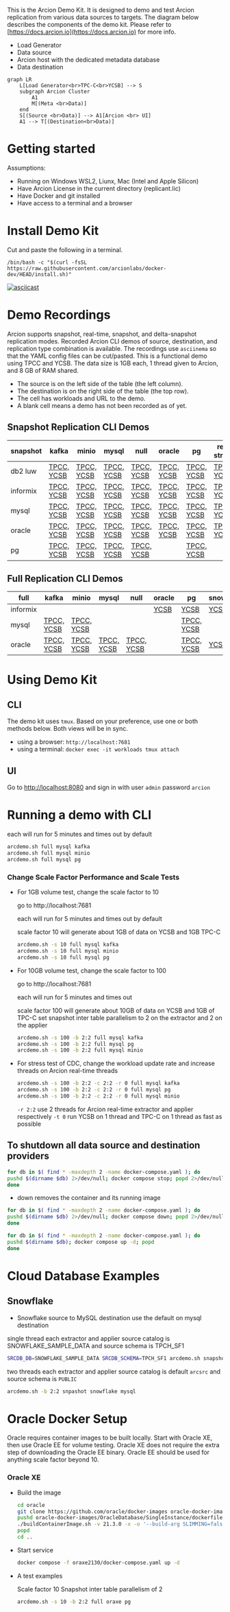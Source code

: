 This is the Arcion Demo Kit. It is designed to demo and test Arcion replication from various data sources to targets. The diagram below describes the components of the demo kit.  Please refer to [https://docs.arcion.io](https://docs.arcion.io) for more info.

- Load Generator
- Data source
- Arcion host with the dedicated metadata database
- Data destination

```mermaid
graph LR
    L[Load Generator<br>TPC-C<br>YCSB] --> S
    subgraph Arcion Cluster
        A1
        M[(Meta <br>Data)]
    end
    S[(Source <br>Data)] --> A1[Arcion <br> UI]
    A1 --> T[(Destination<br>Data)]
```

# Getting started

Assumptions:

- Running on Windows WSL2, Liunx, Mac (Intel and Apple Silicon)
- Have Arcion License in the current directory (replicant.lic) 
- Have Docker and git installed
- Have access to a terminal and a browser

# Install Demo Kit  

Cut and paste the following in a terminal.

```
/bin/bash -c "$(curl -fsSL https://raw.githubusercontent.com/arcionlabs/docker-dev/HEAD/install.sh)"
```

[![asciicast](https://asciinema.org/a/587770.svg)](https://asciinema.org/a/587770)

# Demo Recordings

Arcion supports snapshot, real-time, snapshot, and delta-snapshot replication modes.
Recorded Arcion CLI demos of source, destination, and replication type combination is available.
The recordings use `asciinema` so that the YAML config files can be cut/pasted.
This is a functional demo using TPCC and YCSB.
The data size is 1GB each, 1 thread given to Arcion, and 8 GB of RAM shared.  

- The source is on the left side of the table (the left column).
- The destination is on the right side of the table (the top row).
- The cell has workloads and URL to the demo.
- A blank cell means a demo has not been recorded as of yet.
   
## Snapshot Replication CLI Demos

snapshot | kafka | minio | mysql | null | oracle | pg | redis stream | snowflake
-- | -- | -- | -- | -- | -- | -- | -- | --
db2 luw | [TPCC, YCSB](https://asciinema.org/a/596930) | [TPCC, YCSB](https://asciinema.org/a/596933) | [TPCC, YCSB](https://asciinema.org/a/596925) | [TPCC, YCSB](https://asciinema.org/a/596934) | [TPCC, YCSB](https://asciinema.org/a/596927) | [TPCC, YCSB](https://asciinema.org/a/596926) | [TPCC, YCSB](https://asciinema.org/a/596929) | [TPCC, YCSB](https://asciinema.org/a/596928)
informix | [TPCC, YCSB](https://asciinema.org/a/596949) | [TPCC, YCSB](https://asciinema.org/a/596417) | [TPCC, YCSB](https://asciinema.org/a/596950) | [TPCC, YCSB](https://asciinema.org/a/596416) | [TPCC, YCSB](https://asciinema.org/a/596952) | [TPCC, YCSB](https://asciinema.org/a/596953) | [TPCC, YCSB](https://asciinema.org/a/596955) | [TPCC, YCSB](https://asciinema.org/a/596415)
mysql | [TPCC, YCSB](https://asciinema.org/a/596940) | [TPCC, YCSB](https://asciinema.org/a/596938) | [TPCC, YCSB](https://asciinema.org/a/596941) | [TPCC, YCSB](https://asciinema.org/a/596942) | [TPCC, YCSB](https://asciinema.org/a/596943) | [TPCC, YCSB](https://asciinema.org/a/596937) | [TPCC, YCSB](https://asciinema.org/a/596948) | [TPCC, YCSB](https://asciinema.org/a/M27aYd5QkOStjN80Pdqx2hBCc)
oracle | [TPCC, YCSB](https://asciinema.org/a/596635) | [TPCC, YCSB](https://asciinema.org/a/596638) | [TPCC, YCSB](https://asciinema.org/a/596642) | [TPCC, YCSB](https://asciinema.org/a/596643) | [TPCC, YCSB](https://asciinema.org/a/596958) | [TPCC, YCSB](https://asciinema.org/a/596641) | [TPCC, YCSB](https://asciinema.org/a/596957) | [TPCC, YCSB](https://asciinema.org/a/596634)
pg | [TPCC, YCSB](https://asciinema.org/a/596959) | [TPCC, YCSB](https://asciinema.org/a/596960) | [TPCC, YCSB](https://asciinema.org/a/596962) | [TPCC, YCSB](https://asciinema.org/a/596963) |   | [TPCC, YCSB](https://asciinema.org/a/596961) |   | [TPCC, YCSB](https://asciinema.org/a/596966)



## Full Replication CLI Demos

full | kafka | minio | mysql | null | oracle | pg | snowflake
-- | -- | -- | -- | -- | -- | -- | --
informix |   |   |   |   | [YCSB](https://asciinema.org/a/46fe1mFKWyIvRhSaqEnIrGacN) | [YCSB](https://asciinema.org/a/596418) | [YCSB](https://asciinema.org/a/596402)
mysql | [TPCC, YCSB](https://asciinema.org/a/596184) | [TPCC, YCSB](https://asciinema.org/a/596183) |   |   |   | [TPCC, YCSB](https://asciinema.org/a/587771) |  
oracle | [TPCC, YCSB](https://asciinema.org/a/596653) | [TPCC, YCSB](https://asciinema.org/a/596652) | [TPCC, YCSB](https://asciinema.org/a/596647) | [TPCC, YCSB](https://asciinema.org/a/596644) |   | [TPCC, YCSB](https://asciinema.org/a/596651) | [YCSB](https://asciinema.org/a/596633)


# Using Demo Kit

## CLI

The demo kit uses `tmux`.  Based on your preference, use one or both methods below.  Both views will be in sync.

- using a browser: `http://localhost:7681`
- using a terminal: `docker exec -it workloads tmux attach`

## UI

Go to [http://localhost:8080](http://localhost:8080) and sign in with user `admin` password `arcion`

# Running a demo with CLI

each will run for 5 minutes and times out by default

```bash
arcdemo.sh full mysql kafka
arcdemo.sh full mysql minio
arcdemo.sh full mysql pg
```

### Change Scale Factor Performance and Scale Tests

- For 1GB volume test, change the scale factor to 10

    go to http://localhost:7681

    each will run for 5 minutes and times out by default

    scale factor 10 will generate about 1GB of data on YCSB and 1GB TPC-C

    ```bash
    arcdemo.sh -s 10 full mysql kafka
    arcdemo.sh -s 10 full mysql minio
    arcdemo.sh -s 10 full mysql pg
    ```

- For 10GB volume test, change the scale factor to 100

    go to http://localhost:7681

    each will run for 5 minutes and times out

    scale factor 100 will generate about 10GB of data on YCSB and 1GB of TPC-C
    set snapshot inter table parallelism to 2 on the extractor and 2 on the applier

    ```bash
    arcdemo.sh -s 100 -b 2:2 full mysql kafka
    arcdemo.sh -s 100 -b 2:2 full mysql pg
    arcdemo.sh -s 100 -b 2:2 full mysql minio
    ```

- For stress test of CDC, change the workload update rate and increase threads on Arcion real-time threads

    ```bash
    arcdemo.sh -s 100 -b 2:2 -c 2:2 -r 0 full mysql kafka
    arcdemo.sh -s 100 -b 2:2 -c 2:2 -r 0 full mysql pg
    arcdemo.sh -s 100 -b 2:2 -c 2:2 -r 0 full mysql minio
    ```

    `-r 2:2` use 2 threads for Arcion real-time extractor and applier respectively
    `-t 0`   run YCSB on 1 thread and TPC-C on 1 thread as fast as possible 
    
## To shutdown all data source and destination providers

```bash
for db in $( find * -maxdepth 2 -name docker-compose.yaml ); do
pushd $(dirname $db) 2>/dev/null; docker compose stop; popd 2>/dev/null
done
```

- down removes the container and its running image
```bash
for db in $( find * -maxdepth 2 -name docker-compose.yaml ); do
pushd $(dirname $db) 2>/dev/null; docker compose down; popd 2>/dev/null
done
```

```bash
for db in $( find * -maxdepth 2 -name docker-compose.yaml ); do
pushd $(dirname $db); docker compose up -d; popd
done
```


# Cloud Database Examples

## Snowflake

- Snowflake source to MySQL destination
use the default on mysql destination

single thread each extractor and applier
source catalog is SNOWFLAKE_SAMPLE_DATA and source schema is TPCH_SF1

```bash
SRCDB_DB=SNOWFLAKE_SAMPLE_DATA SRCDB_SCHEMA=TPCH_SF1 arcdemo.sh snapshot snowflake mysql
```

two threads each extractor and applier
source catalog is default `arcsrc` and source schema is `PUBLIC`
```bash
arcdemo.sh -b 2:2 snpashot snowflake mysql
```

# Oracle Docker Setup

Oracle requires container images to be built locally.
Start with Oracle XE, then use Oracle EE for volume testing.
Oracle XE does not require the extra step of downloading the Oracle EE binary.
Oracle EE should be used for anything scale factor beyond 10.

### Oracle XE

- Build the image

    ```bash
    cd oracle
    git clone https://github.com/oracle/docker-images oracle-docker-images
    pushd oracle-docker-images/OracleDatabase/SingleInstance/dockerfiles 
    ./buildContainerImage.sh -v 21.3.0 -x -o '--build-arg SLIMMING=false'
    popd
    cd ..
    ```

- Start service

    ```bash
    docker compose -f oraxe2130/docker-compose.yaml up -d
    ``` 

- A test examples

    Scale factor 10 
    Snapshot inter table parallelism of 2

    ```bash
    arcdemo.sh -s 10 -b 2:2 full oraxe pg
    ```
